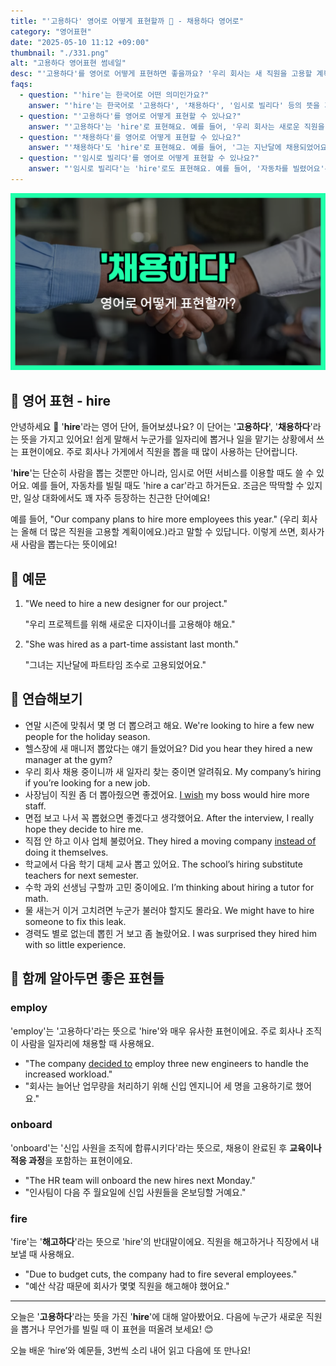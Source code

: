 ```yaml
---
title: "'고용하다' 영어로 어떻게 표현할까 🤝 - 채용하다 영어로"
category: "영어표현"
date: "2025-05-10 11:12 +09:00"
thumbnail: "./331.png"
alt: "고용하다 영어표현 썸네일"
desc: "'고용하다'를 영어로 어떻게 표현하면 좋을까요? '우리 회사는 새 직원을 고용할 계획이에요.' 등을 영어로 표현하는 법을 배워봅시다. 다양한 예문을 통해서 연습하고 본인의 표현으로 만들어 보세요."
faqs:
  - question: "'hire'는 한국어로 어떤 의미인가요?"
    answer: "'hire'는 한국어로 '고용하다', '채용하다', '임시로 빌리다' 등의 뜻을 가지고 있어요. 주로 직원을 뽑거나 물건을 잠깐 빌릴 때 사용한답니다."
  - question: "'고용하다'를 영어로 어떻게 표현할 수 있나요?"
    answer: "'고용하다'는 'hire'로 표현해요. 예를 들어, '우리 회사는 새로운 직원을 고용할 예정이에요'는 'Our company plans to hire new employees'로 말할 수 있어요."
  - question: "'채용하다'를 영어로 어떻게 표현할 수 있나요?"
    answer: "'채용하다'도 'hire'로 표현해요. 예를 들어, '그는 지난달에 채용되었어요'는 'He was hired last month'라고 할 수 있어요."
  - question: "'임시로 빌리다'를 영어로 어떻게 표현할 수 있나요?"
    answer: "'임시로 빌리다'는 'hire'로도 표현해요. 예를 들어, '자동차를 빌렸어요'는 'I hired a car'라고 할 수 있어요."
---
```


!['채용하다' 영어표현 썸네일 이미지](./331.png)

## 🌟 영어 표현 - hire

안녕하세요 👋 '**hire**'라는 영어 단어, 들어보셨나요? 이 단어는 '**고용하다**', '**채용하다**'라는 뜻을 가지고 있어요! 쉽게 말해서 누군가를 일자리에 뽑거나 일을 맡기는 상황에서 쓰는 표현이에요. 주로 회사나 가게에서 직원을 뽑을 때 많이 사용하는 단어랍니다.

'**hire**'는 단순히 사람을 뽑는 것뿐만 아니라, 임시로 어떤 서비스를 이용할 때도 쓸 수 있어요. 예를 들어, 자동차를 빌릴 때도 'hire a car'라고 하거든요. 조금은 딱딱할 수 있지만, 일상 대화에서도 꽤 자주 등장하는 친근한 단어예요!

예를 들어, "Our company plans to hire more employees this year." (우리 회사는 올해 더 많은 직원을 고용할 계획이에요.)라고 말할 수 있답니다. 이렇게 쓰면, 회사가 새 사람을 뽑는다는 뜻이에요!

## 📖 예문

1. "We need to hire a new designer for our project."

   "우리 프로젝트를 위해 새로운 디자이너를 고용해야 해요."

2. "She was hired as a part-time assistant last month."

   "그녀는 지난달에 파트타임 조수로 고용되었어요."

## 💬 연습해보기

<ul data-interactive-list>
  <li data-interactive-item>
    <span data-toggler>연말 시즌에 맞춰서 몇 명 더 뽑으려고 해요.</span>
    <span data-answer>We're looking to hire a few new people for the holiday season.</span>
  </li>
  <li data-interactive-item>
    <span data-toggler>헬스장에 새 매니저 뽑았다는 얘기 들었어요?</span>
    <span data-answer>Did you hear they hired a new manager at the gym?</span>
  </li>
  <li data-interactive-item>
    <span data-toggler>우리 회사 채용 중이니까 새 일자리 찾는 중이면 알려줘요.</span>
    <span data-answer>My company’s hiring if you’re looking for a new job.</span>
  </li>
  <li data-interactive-item>
    <span data-toggler>사장님이 직원 좀 더 뽑아줬으면 좋겠어요.</span>
    <span data-answer><a href="/blog/in-english/118.i-wish/">I wish</a> my boss would hire more staff.</span>
  </li>
  <li data-interactive-item>
    <span data-toggler>면접 보고 나서 꼭 뽑혔으면 좋겠다고 생각했어요.</span>
    <span data-answer>After the interview, I really hope they decide to hire me.</span>
  </li>
  <li data-interactive-item>
    <span data-toggler>직접 안 하고 이사 업체 불렀어요.</span>
    <span data-answer>They hired a moving company <a href="/blog/in-english/169.instead-of/">instead of</a> doing it themselves.</span>
  </li>
  <li data-interactive-item>
    <span data-toggler>학교에서 다음 학기 대체 교사 뽑고 있어요.</span>
    <span data-answer>The school’s hiring substitute teachers for next semester.</span>
  </li>
  <li data-interactive-item>
    <span data-toggler>수학 과외 선생님 구할까 고민 중이에요.</span>
    <span data-answer>I’m thinking about hiring a tutor for math.</span>
  </li>
  <li data-interactive-item>
    <span data-toggler>물 새는거 이거 고치려면 누군가 불러야 할지도 몰라요.</span>
    <span data-answer>We might have to hire someone to fix this leak.</span>
  </li>
  <li data-interactive-item>
    <span data-toggler>경력도 별로 없는데 뽑힌 거 보고 좀 놀랐어요.</span>
    <span data-answer>I was surprised they hired him with so little experience.</span>
  </li>
</ul>

## 🤝 함께 알아두면 좋은 표현들

### employ

'employ'는 '고용하다'라는 뜻으로 'hire'와 매우 유사한 표현이에요. 주로 회사나 조직이 사람을 일자리에 채용할 때 사용해요.

- "The company [decided to](/blog/in-english/062.decide-to/) employ three new engineers to handle the increased workload."
- "회사는 늘어난 업무량을 처리하기 위해 신입 엔지니어 세 명을 고용하기로 했어요."

### onboard

'onboard'는 '신입 사원을 조직에 합류시키다'라는 뜻으로, 채용이 완료된 후 **교육이나 적응 과정**을 포함하는 표현이에요.

- "The HR team will onboard the new hires next Monday."
- "인사팀이 다음 주 월요일에 신입 사원들을 온보딩할 거예요."

### fire

'fire'는 '**해고하다**'라는 뜻으로 'hire'의 반대말이에요. 직원을 해고하거나 직장에서 내보낼 때 사용해요.

- "Due to budget cuts, the company had to fire several employees."
- "예산 삭감 때문에 회사가 몇몇 직원을 해고해야 했어요."

---

오늘은 '**고용하다**'라는 뜻을 가진 '**hire**'에 대해 알아봤어요. 다음에 누군가 새로운 직원을 뽑거나 무언가를 빌릴 때 이 표현을 떠올려 보세요! 😊

오늘 배운 ‘hire’와 예문들, 3번씩 소리 내어 읽고 다음에 또 만나요!
